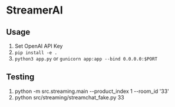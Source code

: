 # StreamerAI

## Usage

1. Set OpenAI API Key
2. `pip install -e .`
3. `python3 app.py` or `gunicorn app:app --bind 0.0.0.0:$PORT`

## Testing

1. python -m src.streaming.main --product_index 1 --room_id '33'
2. python src/streaming/streamchat_fake.py 33
